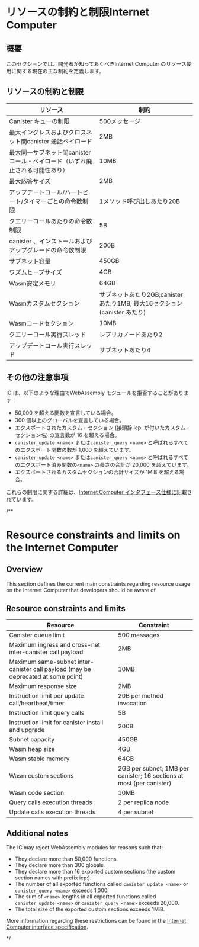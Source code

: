 # リソースの制約と制限Internet Computer

## 概要

このセクションでは、開発者が知っておくべきInternet Computer のリソース使用に関する現在の主な制約を定義します。

## リソースの制約と制限

| リソース | 制約 |
| --- | --- |
| Canister キューの制限 | 500メッセージ |
| 最大イングレスおよびクロスネット間canister 通話ペイロード | 2MB |
| 最大同一サブネット間canister コール・ペイロード（いずれ廃止される可能性あり） | 10MB |
| 最大応答サイズ | 2MB |
| アップデートコール/ハートビート/タイマーごとの命令数制限 | 1メソッド呼び出しあたり20B |
| クエリーコールあたりの命令数制限 | 5B |
| canister 、インストールおよびアップグレードの命令数制限 | 200B |
| サブネット容量 | 450GB |
| ワズムヒープサイズ | 4GB |
| Wasm安定メモリ | 64GB |
| Wasmカスタムセクション | サブネットあたり2GB;canister あたり1MB; 最大16セクション (canister あたり) |
| Wasmコードセクション | 10MB |
| クエリーコール実行スレッド | レプリカノードあたり2 |
| アップデートコール実行スレッド | サブネットあたり4 |

## その他の注意事項

IC は、以下のような理由でWebAssembly モジュールを拒否することがあります：

- 50,000 を超える関数を宣言している場合。
- 300 個以上のグローバルを宣言している場合。
- エクスポートされたカスタム・セクション (接頭辞 icp: が付いたカスタム・セクション名) の宣言数が 16 を超える場合。
- `canister_update <name>` または`canister_query <name>` と呼ばれるすべてのエクスポート関数の数が 1,000 を超えています。
- `canister_update <name>` または`canister_query <name>` と呼ばれるすべてのエクスポート済み関数の`<name>` の長さの合計が 20,000 を超えています。
- エクスポートされるカスタムセクションの合計サイズが 1MiB を超える場合。

これらの制限に関する詳細は、[Internet Computer インタフェース仕様に](https://internetcomputer.org/docs/current/references/ic-interface-spec/#system-api-module)記載されています。

/**
# Resource constraints and limits on the Internet Computer

## Overview

This section defines the current main constraints regarding resource usage on the Internet Computer that developers should be aware of.

## Resource constraints and limits

| Resource          | Constraint            |
|-------------------|-----------------------|
| Canister queue limit | 500 messages        |
| Maximum ingress and cross-net inter-canister call payload | 2MB |
| Maximum same-subnet inter-canister call payload (may be deprecated at some point)| 10MB |
| Maximum response size | 2MB |
| Instruction limit per update call/heartbeat/timer | 20B per method invocation |
| Instruction limit query calls | 5B |
| Instruction limit for canister install and upgrade | 200B |
| Subnet capacity | 450GB |
| Wasm heap size | 4GB |
| Wasm stable memory | 64GB |
| Wasm custom sections| 2GB per subnet; 1MB per canister; 16 sections at most (per canister)|
| Wasm code section | 10MB |
| Query calls execution threads | 2 per replica node |
| Update calls execution threads| 4 per subnet |


## Additional notes

The IC may reject WebAssembly modules for reasons such that:

- They declare more than 50,000 functions.
- They declare more than 300 globals. 
- They declare more than 16 exported custom sections (the custom section names with prefix icp:).
- The number of all exported functions called `canister_update <name>` or `canister_query <name>` exceeds 1,000.
- The sum of `<name>` lengths in all exported functions called `canister_update <name>` or `canister_query <name>` exceeds 20,000.
- The total size of the exported custom sections exceeds 1MiB.

More information regarding these restrictions can be found in the [Internet Computer interface specification](https://internetcomputer.org/docs/current/references/ic-interface-spec/#system-api-module).

*/